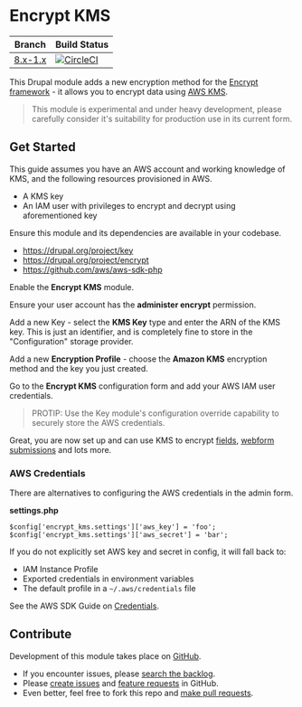 # Encrypt KMS

| Branch | Build Status |
| ------ | ------------ |
| [8.x-1.x](https://www.drupal.org/project/encrypt_kms/releases/8.x-1.x-dev) | [![CircleCI](https://img.shields.io/circleci/project/github/RedSparr0w/node-csgo-parser/master.svg?style=for-the-badge)](https://circleci.com/gh/nicksantamaria/drupal-encrypt_kms/tree/8.x-1.x) |


This Drupal module adds a new encryption method for the [Encrypt framework](https://www.drupal.org/project/encrypt) - it allows you to encrypt data using [AWS KMS](https://aws.amazon.com/kms/).

> This module is experimental and under heavy development, please carefully consider it's suitability for production use in its current form.

## Get Started
This guide assumes you have an AWS account and working knowledge of KMS, and the following resources provisioned in AWS.

* A KMS key
* An IAM user with privileges to encrypt and decrypt using aforementioned key

Ensure this module and its dependencies are available in your codebase.

- https://drupal.org/project/key
- https://drupal.org/project/encrypt
- https://github.com/aws/aws-sdk-php

Enable the **Encrypt KMS** module.

Ensure your user account has the **administer encrypt** permission.

Add a new Key - select the **KMS Key** type and enter the ARN of the KMS key. This is just an identifier, and is completely fine to store in the "Configuration" storage provider.

Add a new **Encryption Profile** - choose the **Amazon KMS** encryption method and the key you just created.

Go to the **Encrypt KMS** configuration form and add your AWS IAM user credentials.

> PROTIP: Use the Key module's configuration override capability to securely store the AWS credentials.

Great, you are now set up and can use KMS to encrypt [fields](https://www.drupal.org/project/field_encrypt), [webform submissions](https://www.drupal.org/project/webform_encrypt) and lots more.

### AWS Credentials

There are alternatives to configuring the AWS credentials in the admin form.

**settings.php**

```
$config['encrypt_kms.settings']['aws_key'] = 'foo';
$config['encrypt_kms.settings']['aws_secret'] = 'bar';
```

If you do not explicitly set AWS key and secret in config, it will fall back to:

* IAM Instance Profile
* Exported credentials in environment variables
* The default profile in a `~/.aws/credentials` file

See the AWS SDK Guide on [Credentials](http://docs.aws.amazon.com/aws-sdk-php/v3/guide/guide/credentials.html).

## Contribute

Development of this module takes place on [GitHub](https://github.com/nicksantamaria/drupal-encrypt_kms).

* If you encounter issues, please [search the backlog](https://github.com/nicksantamaria/drupal-encrypt_kms/issues).
* Please [create issues](https://github.com/nicksantamaria/drupal-encrypt_kms/issues/new?labels=bug) and [feature requests](https://github.com/nicksantamaria/drupal-encrypt_kms/issues/new?labels=enhancement) in GitHub.
* Even better, feel free to fork this repo and [make pull requests](https://github.com/nicksantamaria/drupal-encrypt_kms/compare).

